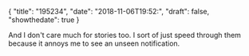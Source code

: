 {
  "title": "195234",
  "date": "2018-11-06T19:52:",
  "draft": false,
  "showthedate": true
}

And I don't care much for stories too. I sort of just speed through them because it annoys me to see an unseen notification.
